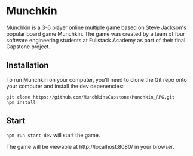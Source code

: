 # Munchkin

Munchkin is a 3-6 player online multiple game based on Steve Jackson's popular board game Munchkin. The game was created by a team of four software engineering students at Fullstack Academy as part of their final Capstone project. 

## Installation

To run Munchkin on your computer, you'll need to clone the Git repo onto your computer and install the dev depenencies:

```
git clone https://github.com/MunchkinsCapstone/Munchkin_RPG.git
npm install
```

## Start

`npm run start-dev` will start the game.

The game will be viewable at http://localhost:8080/ in your browser.
